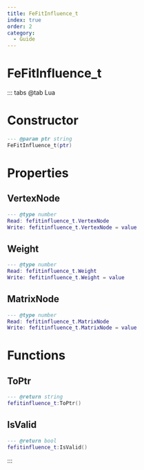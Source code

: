 ```yaml
---
title: FeFitInfluence_t
index: true
order: 2
category:
  - Guide
---
```


# FeFitInfluence_t

::: tabs
@tab Lua
# Constructor
```lua
--- @param ptr string
FeFitInfluence_t(ptr)
```
# Properties
## VertexNode 
```lua
--- @type number
Read: fefitinfluence_t.VertexNode
Write: fefitinfluence_t.VertexNode = value
```
## Weight 
```lua
--- @type number
Read: fefitinfluence_t.Weight
Write: fefitinfluence_t.Weight = value
```
## MatrixNode 
```lua
--- @type number
Read: fefitinfluence_t.MatrixNode
Write: fefitinfluence_t.MatrixNode = value
```
# Functions
## ToPtr
```lua
--- @return string
fefitinfluence_t:ToPtr()
```
## IsValid
```lua
--- @return bool
fefitinfluence_t:IsValid()
```

:::
